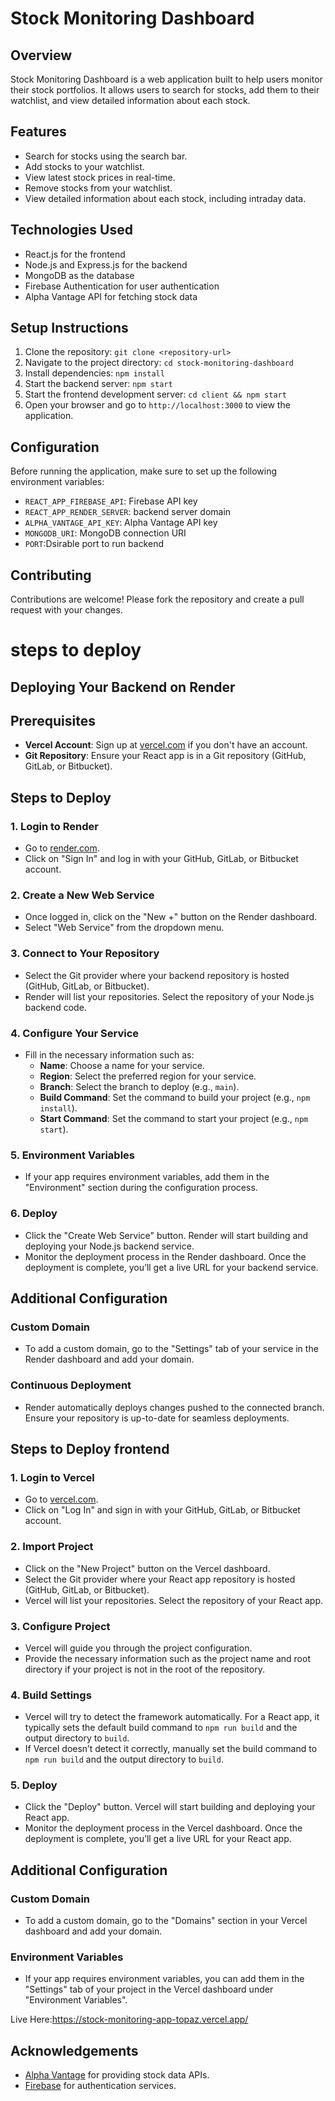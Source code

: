 # Stock Monitoring Dashboard

## Overview

Stock Monitoring Dashboard is a web application built to help users monitor their stock portfolios. It allows users to search for stocks, add them to their watchlist, and view detailed information about each stock.

## Features

- Search for stocks using the search bar.
- Add stocks to your watchlist.
- View latest stock prices in real-time.
- Remove stocks from your watchlist.
- View detailed information about each stock, including intraday data.

## Technologies Used

- React.js for the frontend
- Node.js and Express.js for the backend
- MongoDB as the database
- Firebase Authentication for user authentication
- Alpha Vantage API for fetching stock data

## Setup Instructions

1. Clone the repository: `git clone <repository-url>`
2. Navigate to the project directory: `cd stock-monitoring-dashboard`
3. Install dependencies: `npm install`
4. Start the backend server: `npm start`
5. Start the frontend development server: `cd client && npm start`
6. Open your browser and go to `http://localhost:3000` to view the application.

## Configuration

Before running the application, make sure to set up the following environment variables:

- `REACT_APP_FIREBASE_API`: Firebase API key
- `REACT_APP_RENDER_SERVER`: backend server domain
- `ALPHA_VANTAGE_API_KEY`: Alpha Vantage API key
- `MONGODB_URI`: MongoDB connection URI
- `PORT`:Dsirable port to run backend

## Contributing

Contributions are welcome! Please fork the repository and create a pull request with your changes.


# steps to deploy 
## Deploying Your Backend on Render

## Prerequisites
- **Vercel Account**: Sign up at [vercel.com](https://vercel.com) if you don't have an account.
- **Git Repository**: Ensure your React app is in a Git repository (GitHub, GitLab, or Bitbucket).




## Steps to Deploy

### 1. Login to Render
- Go to [render.com](https://render.com).
- Click on "Sign In" and log in with your GitHub, GitLab, or Bitbucket account.

### 2. Create a New Web Service
- Once logged in, click on the "New +" button on the Render dashboard.
- Select "Web Service" from the dropdown menu.

### 3. Connect to Your Repository
- Select the Git provider where your backend repository is hosted (GitHub, GitLab, or Bitbucket).
- Render will list your repositories. Select the repository of your Node.js backend code.

### 4. Configure Your Service
- Fill in the necessary information such as:
  - **Name**: Choose a name for your service.
  - **Region**: Select the preferred region for your service.
  - **Branch**: Select the branch to deploy (e.g., `main`).
  - **Build Command**: Set the command to build your project (e.g., `npm install`).
  - **Start Command**: Set the command to start your project (e.g., `npm start`).

### 5. Environment Variables
- If your app requires environment variables, add them in the "Environment" section during the configuration process.

### 6. Deploy
- Click the "Create Web Service" button. Render will start building and deploying your Node.js backend service.
- Monitor the deployment process in the Render dashboard. Once the deployment is complete, you’ll get a live URL for your backend service.

## Additional Configuration

### Custom Domain
- To add a custom domain, go to the "Settings" tab of your service in the Render dashboard and add your domain.

### Continuous Deployment
- Render automatically deploys changes pushed to the connected branch. Ensure your repository is up-to-date for seamless deployments.

## Steps to Deploy frontend

### 1. Login to Vercel
- Go to [vercel.com](https://vercel.com).
- Click on "Log In" and sign in with your GitHub, GitLab, or Bitbucket account.

### 2. Import Project
- Click on the "New Project" button on the Vercel dashboard.
- Select the Git provider where your React app repository is hosted (GitHub, GitLab, or Bitbucket).
- Vercel will list your repositories. Select the repository of your React app.

### 3. Configure Project
- Vercel will guide you through the project configuration.
- Provide the necessary information such as the project name and root directory if your project is not in the root of the repository.

### 4. Build Settings
- Vercel will try to detect the framework automatically. For a React app, it typically sets the default build command to `npm run build` and the output directory to `build`.
- If Vercel doesn’t detect it correctly, manually set the build command to `npm run build` and the output directory to `build`.

### 5. Deploy
- Click the "Deploy" button. Vercel will start building and deploying your React app.
- Monitor the deployment process in the Vercel dashboard. Once the deployment is complete, you’ll get a live URL for your React app.

## Additional Configuration

### Custom Domain
- To add a custom domain, go to the "Domains" section in your Vercel dashboard and add your domain.

### Environment Variables
- If your app requires environment variables, you can add them in the "Settings" tab of your project in the Vercel dashboard under "Environment Variables".



Live Here:https://stock-monitoring-app-topaz.vercel.app/

## Acknowledgements

- [Alpha Vantage](https://www.alphavantage.co/) for providing stock data APIs.
- [Firebase](https://firebase.google.com/) for authentication services.
